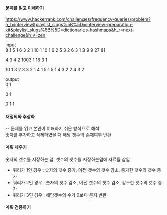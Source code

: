 #### 문제를 읽고 이해하기
https://www.hackerrank.com/challenges/frequency-queries/problem?h_l=interview&playlist_slugs%5B%5D=interview-preparation-kit&playlist_slugs%5B%5D=dictionaries-hashmaps&h_r=next-challenge&h_v=zen


input</br>
8
1 5
1 6
3 2
1 10
1 10
1 6
2 5
3 2
6 3
1 3 9 9 27 81

4
3 4
2 1003
1 16
3 1

10
1 3
2 3
3 2
1 4
1 5
1 5
1 4
3 2
2 4
3 2


output</br>
0
1

0
1

0
1
1

 
#### 재정의와 추상화<br>
-- 문제를 읽고 본인이 이해하기 쉬운 방식으로 해석<br>
숫자를 추가하고 삭제하였을 때 해당 갯수의 존재여부 반환

#### 계획 세우기<br>
숫자의 갯수를 저장하는 맵, 갯수의 갯수를 저장하는맵에 자료들 삽입<br>
- 쿼리가 1인 경우 : 숫자의 갯수 증가, 이전 갯수의 갯수 감소, 증가한 갯수의 갯수 증가
- 쿼리가 2인 경우 : 숫자의 갯수 감소, 이전 갯수의 갯수 감소, 감소한 갯수의 갯수 증가
- 쿼리가 3인 경우 : 해당갯수의 수가 0보다 큰지 반환

#### 계획 검증하기